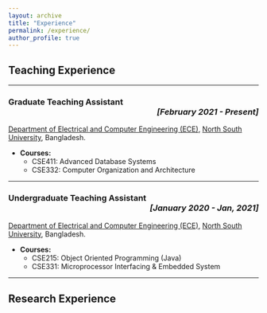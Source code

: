 ```yaml
---
layout: archive
title: "Experience"
permalink: /experience/
author_profile: true
---
```


##  Teaching Experience

---

### Graduate Teaching Assistant <div  align="right" style="display:block;">_[February 2021 - Present]_ </div >
[Department of Electrical and Computer Engineering (ECE)](http://ece.northsouth.edu/), [North South University](http://www.northsouth.edu/), Bangladesh.
* **Courses:**
  * CSE411: Advanced Database Systems
  * CSE332: Computer Organization and Architecture

----

### Undergraduate Teaching Assistant  <div  align="right" style="display:block;"> _[January 2020 - Jan, 2021]_ </div >
[Department of Electrical and Computer Engineering (ECE)](http://ece.northsouth.edu/), [North South University](http://www.northsouth.edu/), Bangladesh.
* **Courses:**
  * CSE215: Object Oriented Programming (Java)
  * CSE331: Microprocessor Interfacing & Embedded System

---

## Research Experience
